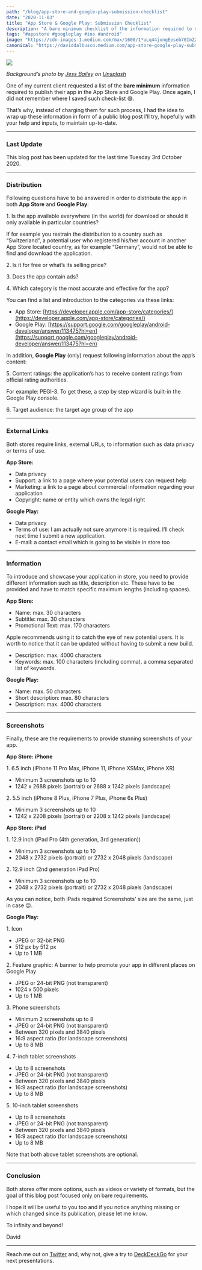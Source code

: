 ```yaml
---
path: "/blog/app-store-and-google-play-submission-checklist"
date: "2020-11-03"
title: "App Store & Google Play: Submission Checklist"
description: "A bare minimum checklist of the information required to submit your application to the App Store and Google Play."
tags: "#appstore #googleplay #ios #android"
image: "https://cdn-images-1.medium.com/max/1600/1*uLq44jxngEeseb70ImZZDA.png"
canonical: "https://daviddalbusco.medium.com/app-store-google-play-submission-checklist-d13d78309d56"
---
```


![](https://cdn-images-1.medium.com/max/1600/1*uLq44jxngEeseb70ImZZDA.png)

*Background’s photo by [Jess Bailey](https://unsplash.com/@jessbaileydesigns?utm_source=unsplash&utm_medium=referral&utm_content=creditCopyText) on [Unsplash](https://unsplash.com/s/photos/background?utm_source=unsplash&utm_medium=referral&utm_content=creditCopyText)*

One of my current client requested a list of the **bare minimum** information required to publish their app in the App Store and Google Play. Once again, I did not remember where I saved such check-list 😅.

That’s why, instead of charging them for such process, I had the idea to wrap up these information in form of a public blog post I’ll try, hopefully with your help and inputs, to maintain up-to-date.

*****

### Last Update

This blog post has been updated for the last time  Tuesday 3rd October 2020.

*****

### Distribution

Following questions have to be answered in order to distribute the app in both **App Store** and **Google Play**:

<span>1.</span> Is the app available everywhere (in the world) for download or should it only available in particular countries? 

If for example you restrain the distribution to a country such as “Switzerland”, a potential user who registered his/her account in another App Store located country, as for example “Germany”, would not be able to find and download the application.

<span>2.</span> Is it for free or what’s its selling price?

<span>3.</span> Does the app contain ads?

<span>4.</span> Which category is the most accurate and effective for the app?

You can find a list and introduction to the categories via these links:

* App Store: [https://developer.apple.com/app-store/categories/](https://developer.apple.com/app-store/categories/)
* Google Play: [https://support.google.com/googleplay/android-developer/answer/113475?hl=en](https://support.google.com/googleplay/android-developer/answer/113475?hl=en)

In addition, **Google Play** (only) request following information about the app’s content:

<span>5.</span> Content ratings: the application’s has to receive content ratings from official rating authorities.

For example: PEGI-3. To get these, a step by step wizard is built-in the Google Play console.

<span>6.</span> Target audience: the target age group of the app

*****

### External Links

Both stores require links, external URLs, to information such as data privacy or terms of use.

**App Store:**

* Data privacy
* Support: a link to a page where your potential users can request help
* Marketing: a link to a page about commercial information regarding your application
* Copyright: name or entity which owns the legal right

**Google Play:**

* Data privacy
* Terms of use: I am actually not sure anymore it is required. I’ll check next time I submit a new application.
* E-mail: a contact email which is going to be visible in store too

*****

### Information

To introduce and showcase your application in store, you need to provide different information such as title, description etc. These have to be provided and have to match specific maximum lengths (including spaces).

**App Store:**

* Name: max. 30 characters
* Subtitle: max. 30 characters
* Promotional Text: max. 170 characters

Apple recommends using it to catch the eye of new potential users. It is worth to notice that it can be updated without having to submit a new build.

* Description: max. 4000 characters
* Keywords: max. 100 characters (including comma). a comma separated list of keywords.

**Google Play:**

* Name: max. 50 characters
* Short description: max. 80 characters
* Description: max. 4000 characters

*****

### Screenshots

Finally, these are the requirements to provide stunning screenshots of your app.

**App Store: iPhone**

<span>1.</span> 6.5 inch (iPhone 11 Pro Max, iPhone 11, iPhone XSMax, iPhone XR)

* Minimum 3 screenshots up to 10
* 1242 x 2688 pixels (portrait) or 2688 x 1242 pixels (landscape)

<span>2.</span> 5.5 inch (iPhone 8 Plus, iPhone 7 Plus, iPhone 6s Plus)

* Minimum 3 screenshots up to 10
* 1242 x 2208 pixels (portrait) or 2208 x 1242 pixels (landscape)

**App Store: iPad**

<span>1.</span> 12.9 inch (iPad Pro (4th generation, 3rd generation))

* Minimum 3 screenshots up to 10
* 2048 x 2732 pixels (portrait) or 2732 x 2048 pixels (landscape)

<span>2.</span> 12.9 inch (2nd generation iPad Pro)

* Minimum 3 screenshots up to 10
* 2048 x 2732 pixels (portrait) or 2732 x 2048 pixels (landscape)

As you can notice, both iPads required Screenshots’ size are the same, just in case 😉.

**Google Play:**

<span>1.</span> Icon

* JPEG or 32-bit PNG
* 512 px by 512 px
* Up to 1 MB

<span>2.</span> Feature graphic: A banner to help promote your app in different places on Google Play

* JPEG or 24-bit PNG (not transparent)
* 1024 x 500 pixels
* Up to 1 MB

<span>3.</span> Phone screenshots

* Minimum 2 screenshots up to 8
* JPEG or 24-bit PNG (not transparent)
* Between 320 pixels and 3840 pixels
* 16:9 aspect ratio (for landscape screenshots)
* Up to 8 MB

<span>4.</span> 7-inch tablet screenshots

* Up to 8 screenshots
* JPEG or 24-bit PNG (not transparent)
* Between 320 pixels and 3840 pixels
* 16:9 aspect ratio (for landscape screenshots)
* Up to 8 MB

<span>5.</span> 10-inch tablet screenshots

* Up to 8 screenshots
* JPEG or 24-bit PNG (not transparent)
* Between 320 pixels and 3840 pixels
* 16:9 aspect ratio (for landscape screenshots)
* Up to 8 MB

Note that both above tablet screenshots are optional.

*****

### Conclusion

Both stores offer more options, such as videos or variety of formats, but the goal of this blog post focused only on bare requirements.

I hope it will be useful to you too and if you notice anything missing or which changed since its publication, please let me know.

To infinity and beyond!

David

*****

Reach me out on [Twitter](https://twitter.com/daviddalbusco) and, why not, give a try to [DeckDeckGo](https://deckdeckgo.com/) for your next presentations.
